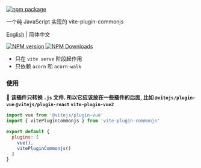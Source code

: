 [![npm package](https://nodei.co/npm/vite-plugin-commonjs.png?downloads=true&downloadRank=true&stars=true)](https://www.npmjs.com/package/vite-plugin-commonjs)

一个纯 JavaScript 实现的 vite-plugin-commonjs

[English](https://github.com/caoxiemeihao/vite-plugins/tree/main/packages/commonjs#readme) | 简体中文

[![NPM version](https://img.shields.io/npm/v/vite-plugin-commonjs.svg?style=flat)](https://npmjs.org/package/vite-plugin-commonjs)
[![NPM Downloads](https://img.shields.io/npm/dm/vite-plugin-commonjs.svg?style=flat)](https://npmjs.org/package/vite-plugin-commonjs)

- 只在 `vite serve` 阶段起作用
- 只依赖 `acorn` 和 `acorn-walk`

### 使用

**🚧 该插件只转换 `.js` 文件. 所以它应该放在一些插件的后面, 比如 `@vitejs/plugin-vue` `@vitejs/plugin-react` `vite-plugin-vue2`**

```js
import vue from '@vitejs/plugin-vue'
import { vitePluginCommonjs } from 'vite-plugin-commonjs'

export default {
  plugins: [
    vue(),
    vitePluginCommonjs()
  ]
}
```
